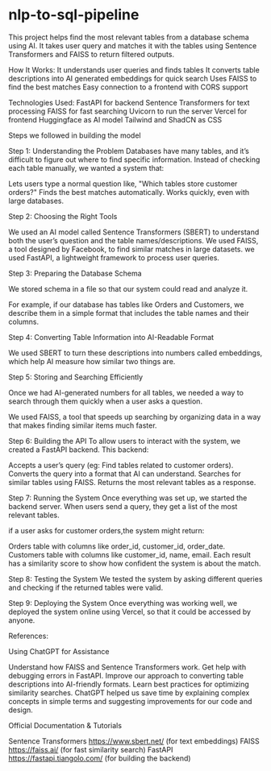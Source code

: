 # nlp-to-sql-pipeline
This project helps find the most relevant tables from a database schema using AI. It takes user query and matches it with the tables using Sentence Transformers and FAISS to return filtered outputs.

How It Works: It understands user queries and finds tables
It converts table descriptions into AI generated embeddings for quick search 
Uses FAISS to find the best matches 
Easy connection to a frontend with CORS support

Technologies Used: FastAPI for backend 
Sentence Transformers for text processing
FAISS for fast searching
Uvicorn to run the server
Vercel for frontend
Huggingface as AI model 
Tailwind and ShadCN as CSS


Steps we followed in building the model

Step 1: Understanding the Problem
Databases have many tables, and it’s difficult to figure out where to find specific information. Instead of checking each table manually, we wanted a system that:

Lets users type a normal question like, "Which tables store customer orders?"
Finds the best matches automatically.
Works quickly, even with large databases.


Step 2: Choosing the Right Tools

We used an AI model called Sentence Transformers (SBERT) to understand both the user’s question and the table names/descriptions.
We used FAISS, a tool designed by Facebook, to find similar matches in large datasets.
we used FastAPI, a lightweight framework to process user queries.


Step 3: Preparing the Database Schema

We stored schema in a file so that our system could read and analyze it.

For example, if our database has tables like Orders and Customers, we describe them in a simple format that includes the table names and their columns.


Step 4: Converting Table Information into AI-Readable Format

We used SBERT to turn these descriptions into numbers called embeddings, which help AI measure how similar two things are.


Step 5: Storing and Searching Efficiently

Once we had AI-generated numbers for all tables, we needed a way to search through them quickly when a user asks a question.

We used FAISS, a tool that speeds up searching by organizing data in a way that makes finding similar items much faster.


Step 6: Building the API
To allow users to interact with the system, we created a FastAPI backend. This backend:

Accepts a user’s query (eg: Find tables related to customer orders).
Converts the query into a format that AI can understand.
Searches for similar tables using FAISS.
Returns the most relevant tables as a response.


Step 7: Running the System
Once everything was set up, we started the backend server. When users send a query, they get a list of the most relevant tables.

if a user asks for customer orders,the system might return:

Orders table with columns like order_id, customer_id, order_date.
Customers table with columns like customer_id, name, email.
Each result has a similarity score to show how confident the system is about the match.


Step 8: Testing the System
We tested the system by asking different queries and checking if the returned tables were valid.

Step 9: Deploying the System
Once everything was working well, we deployed the system online using Vercel, so that it could be accessed by anyone. 


References:

Using ChatGPT for Assistance

Understand how FAISS and Sentence Transformers work.
Get help with debugging errors in FastAPI.
Improve our approach to converting table descriptions into AI-friendly formats.
Learn best practices for optimizing similarity searches.
ChatGPT helped us save time by explaining complex concepts in simple terms and suggesting improvements for our code and design.

Official Documentation & Tutorials

Sentence Transformers  https://www.sbert.net/ (for text embeddings)
FAISS  https://faiss.ai/ (for fast similarity search)
FastAPI  https://fastapi.tiangolo.com/ (for building the backend)
